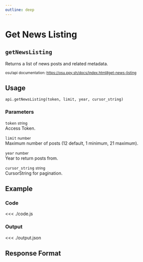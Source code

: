 ```yaml
---
outline: deep
---
```


# Get News Listing <Badge type="info" text="GET"/>

## `getNewsListing`

Returns a list of news posts and related metadata.

<small>osu!api documentation: https://osu.ppy.sh/docs/index.html#get-news-listing</small>

## Usage

`api.getNewsListing(token, limit, year, cursor_string)`

### Parameters

`token` <small>string</small><br>
Access Token.

`limit` <small>number</small> <Badge type="tip" text="optional" /><br>
Maximum number of posts (12 default, 1 minimum, 21 maximum).

`year` <small>number</small> <Badge type="tip" text="optional" /><br>
Year to return posts from.

`cursor_string` <small>string</small> <Badge type="tip" text="optional" /><br>
CursorString for pagination.

## Example

### Code
<<< ./code.js

### Output
<<< ./output.json

## Response Format

<!--@include: ./response.md-->